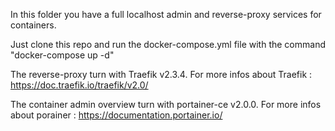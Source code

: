 In this folder you have a full localhost admin and reverse-proxy services for containers.

Just clone this repo and run the docker-compose.yml file with the command "docker-compose up -d"

The reverse-proxy turn with Traefik v2.3.4.
For more infos about Traefik : https://doc.traefik.io/traefik/v2.0/

The container admin overview turn with portainer-ce v2.0.0.
For more infos about porainer : https://documentation.portainer.io/
